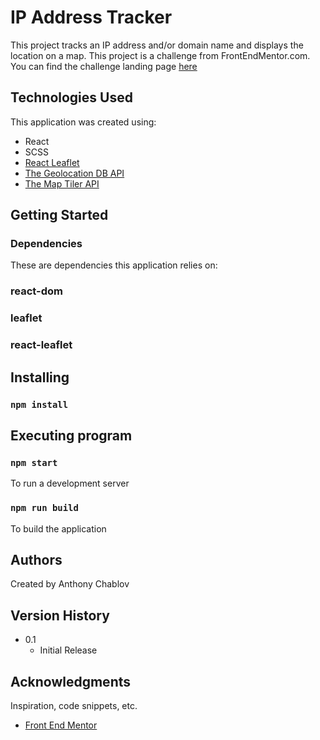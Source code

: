 # IP Address Tracker

This project tracks an IP address and/or domain name and displays the location on a map. 
This project is a challenge from FrontEndMentor.com.  You can find the challenge landing page [here](https://www.frontendmentor.io/challenges/ip-address-tracker-I8-0yYAH0/hub/ip-address-tracker-9Fh_sFdJgi
)
## Technologies Used
 
This application was created using: 
- React 
- SCSS 
- [React Leaflet](https://react-leaflet.js.org/)
- [The Geolocation DB API](https://geolocation-db.com/documentation)
- [The Map Tiler API](https://docs.maptiler.com/cloud/api/maps/)

## Getting Started
### Dependencies
These are dependencies this application relies on:
### react-dom
### leaflet
### react-leaflet

## Installing
### `npm install`


## Executing program
### `npm start` 
To run a development server
### `npm run build`
To build the application

## Authors

Created by Anthony Chablov

## Version History
* 0.1
    * Initial Release
    
## Acknowledgments
Inspiration, code snippets, etc.
* [Front End Mentor](https://www.frontendmentor.io/home)
